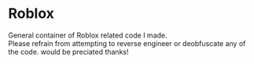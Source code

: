 # Roblox
General container of Roblox related code I made.  
Please refrain from attempting to reverse engineer or deobfuscate any of the code. would be preciated thanks!
